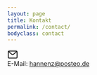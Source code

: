 ```yaml
---
layout: page
title: Kontakt
permalink: /contact/
bodyclass: contact
---
```


<p>
<svg class="icon" xmlns="http://www.w3.org/2000/svg" width="24" height="24" viewBox="0 0 24 24" fill="none" stroke="currentColor" stroke-width="2" stroke-linecap="round" stroke-linejoin="round" display="block" id="Envelope"><path d="M2 6a2 2 0 012-2h16a2 2 0 012 2v12a2 2 0 01-2 2H4a2 2 0 01-2-2V6z"/><path d="M3 5l6.343 5.638a4 4 0 005.315 0L21 5"/></svg>
E-Mail: <a href="mailto:hannenz@posteo.de">hannenz@posteo.de</a>
</p>
